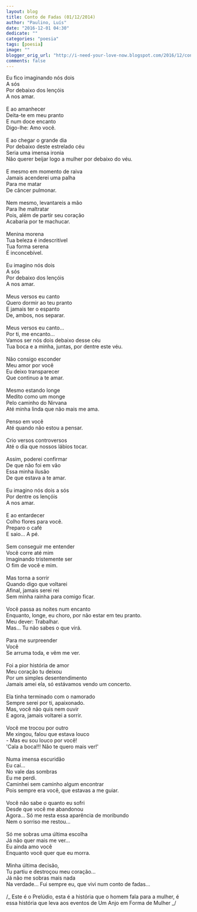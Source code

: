```yaml
---
layout: blog
title: Conto de Fadas (01/12/2014)
author: "Paulino, Luís"
date: "2016-12-01 04:30"
dedicate: ""
categories: "poesia"
tags: [poesia]
image: ""
blogger_orig_url: "http://i-need-your-love-now.blogspot.com/2016/12/conto-de-fadas-01122014.html"
comments: false
---
```


Eu fico imaginando nós dois\
A sós\
Por debaixo dos lençóis\
A nos amar.\
\
E ao amanhecer\
Deita-te em meu pranto\
E num doce encanto\
Digo-lhe: Amo você.\
\
E ao chegar o grande dia\
Por debaixo deste estrelado céu\
Seria uma imensa ironia\
Não querer beijar logo a mulher por debaixo do véu.\
\
E mesmo em momento de raiva\
Jamais acenderei uma palha\
Para me matar\
De câncer pulmonar.\
\
Nem mesmo, levantareis a mão\
Para lhe maltratar\
Pois, além de partir seu coração\
Acabaria por te machucar.\
\
Menina morena\
Tua beleza é indescritível\
Tua forma serena\
É inconcebível.\
\
Eu imagino nós dois\
A sós\
Por debaixo dos lençóis\
A nos amar.\
\
Meus versos eu canto\
Quero dormir ao teu pranto\
E jamais ter o espanto\
De, ambos, nos separar.\
\
Meus versos eu canto...\
Por ti, me encanto...\
Vamos ser nós dois debaixo desse céu\
Tua boca e a minha, juntas, por dentre este véu.\
\
Não consigo esconder\
Meu amor por você\
Eu deixo transparecer\
Que continuo a te amar.\
\
Mesmo estando longe\
Medito como um monge\
Pelo caminho do Nirvana\
Até minha linda que não mais me ama.\
\
Penso em você\
Até quando não estou a pensar.\
\
Crio versos controversos\
Até o dia que nossos lábios tocar.\
\
Assim, poderei confirmar\
De que não foi em vão\
Essa minha ilusão\
De que estava a te amar.\
\
Eu imagino nós dois a sós\
Por dentre os lençóis\
A nos amar.\
\
E ao entardecer\
Colho flores para você.\
Preparo o café\
E saio... A pé.\
\
Sem conseguir me entender\
Você corre até mim\
Imaginando tristemente ser\
O fim de você e mim.\
\
Mas torna a sorrir\
Quando digo que voltarei\
Afinal, jamais serei rei\
Sem minha rainha para comigo ficar.\
\
Você passa as noites num encanto\
Enquanto, longe, eu choro, por não estar em teu pranto.\
Meu dever: Trabalhar.\
Mas... Tu não sabes o que virá.\
\
Para me surpreender\
Você\
Se arruma toda, e vêm me ver.\
\
Foi a pior história de amor\
Meu coração tu deixou\
Por um simples desentendimento\
Jamais amei ela, só estávamos vendo um concerto.\
\
Ela tinha terminado com o namorado\
Sempre serei por ti, apaixonado.\
Mas, você não quis nem ouvir\
E agora, jamais voltarei a sorrir.\
\
Você me trocou por outro\
Me xingou, falou que estava louco\
\- Mas eu sou louco por você!\
'Cala a boca!!! Não te quero mais ver!'\
\
Numa imensa escuridão\
Eu caí...\
No vale das sombras\
Eu me perdi.\
Caminhei sem caminho algum encontrar\
Pois sempre era você, que estavas a me guiar.\
\
Você não sabe o quanto eu sofri\
Desde que você me abandonou\
Agora... Só me resta essa aparência de moribundo\
Nem o sorriso me restou...\
\
Só me sobras uma última escolha\
Já não quer mais me ver...\
Eu ainda amo você\
Enquanto você quer que eu morra.\
\
Minha última decisão,\
Tu partiu e destroçou meu coração...\
Já não me sobras mais nada\
Na verdade... Fui sempre eu, que vivi num conto de fadas...\
\
/_ Este é o Prelúdio, esta é a história que o homem fala para a mulher, é essa história que leva aos eventos de Um Anjo em Forma de Mulher _/
